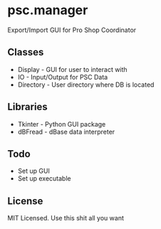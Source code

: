 # psc.manager

Export/Import GUI for Pro Shop Coordinator

Classes
-----

* Display - GUI for user to interact with
* IO - Input/Output for PSC Data
* Directory - User directory where DB is located

Libraries
-----

* Tkinter - Python GUI package
* dBFread - dBase data interpreter 

Todo
-----

* Set up GUI
* Set up executable

License
-----

MIT Licensed. Use this shit all you want